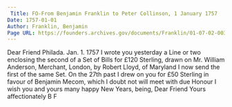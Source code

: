 ```yaml
---
 Title: FO-From Benjamin Franklin to Peter Collinson, 1 January 1757
Date: 1757-01-01
Author: Franklin, Benjamin
Page URL: https://founders.archives.gov/documents/Franklin/01-07-02-0031
---
```


Dear Friend
Philada. Jan. 1. 1757
I wrote you yesterday a Line or two enclosing the second of a Set of Bills for £120 Sterling, drawn on Mr. William Anderson, Merchant, London, by Robert Lloyd, of Maryland I now send the first of the same Set. On the 27th past I drew on you for £50 Sterling in favour of Benjamin Mecom, which I doubt not will meet with due Honour I wish you and yours many happy New Years, being, Dear Friend Yours affectionately
B F

